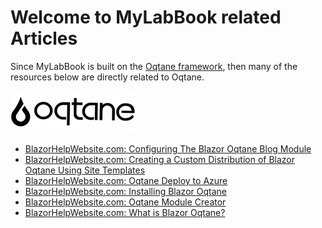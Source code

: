 # Welcome to MyLabBook related Articles

Since MyLabBook is built on the [Oqtane framework](https://oqtane.org), then many of the resources below 
are directly related to Oqtane. 

![Oqtane Rocks!](./assets/logo.png)
* [BlazorHelpWebsite.com: Configuring The Blazor Oqtane Blog Module](https://blazorhelpwebsite.com/ViewBlogPost/15)
* [BlazorHelpWebsite.com: Creating a Custom Distribution of Blazor Oqtane Using Site Templates](https://blazorhelpwebsite.com/ViewBlogPost/41)
* [BlazorHelpWebsite.com: Oqtane Deploy to Azure](https://blazorhelpwebsite.com/ViewBlogPost/40)
* [BlazorHelpWebsite.com: Installing Blazor Oqtane](https://blazorhelpwebsite.com/ViewBlogPost/1)
* [BlazorHelpWebsite.com: Oqtane Module Creator](https://blazorhelpwebsite.com/ViewBlogPost/4)
* [BlazorHelpWebsite.com: What is Blazor Oqtane?](https://blazorhelpwebsite.com/ViewBlogPost/16)
